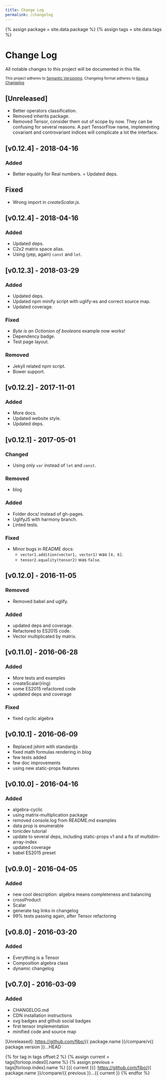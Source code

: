```yaml
---
title: Change Log
permalink: /changelog
---
```


{% assign package = site.data.package %}
{% assign tags = site.data.tags %}

# Change Log

All notable changes to this project will be documented in this file.

<sub>This project adheres to [Semantic Versioning](http://semver.org/).
Changelog format adheres to [Keep a Changelog](http://keepachangelog.com/)</sub>

## [Unreleased]

- Better operators classification.
- Removed inherits package.
- Removed Tensor, consider them out of scope by now. They can be confusing for several reasons. A part TensorFlow name, implementing covariant and controvariant indices will complicate a lot the interface.

## [v0.12.4] - 2018-04-16

### Added

- Better equality for Real numbers.
= Updated deps.

## Fixed

- Wrong import in *createScalar.js*.

## [v0.12.4] - 2018-04-16

### Added

- Updated deps.
- C2x2 matrix space alias.
- Using (yep, again) `const` and `let`.

## [v0.12.3] - 2018-03-29

### Added

- Updated deps.
- Updated npm minify script with uglify-es and correct source map.
- Updated coverage.

### Fixed

- *Byte is an Octionion of booleans* example now works!
- Dependency badge.
- Test page layout.

### Removed

- Jekyll related npm script.
- Bower support.

## [v0.12.2] - 2017-11-01

### Added

- More docs.
- Updated website style.
- Updated deps.

## [v0.12.1] - 2017-05-01

### Changed

- Using only `var` instead of `let` and `const`.

### Removed

- blog

### Added

- Folder docs/ instead of gh-pages.
- UglifyJS with harmony branch.
- Linted tests.

### Fixed

- Minor bugs in README docs:
  * `vector1.addition(vector1, vector1)` was `[4, 6]`.
  * `tensor2.equality(tensor2)` was `false`.

## [v0.12.0] - 2016-11-05

### Removed

- Removed babel and uglify.

### Added

- updated deps and coverage.
- Refactored to ES2015 code.
- Vector multiplicated by matrix.

## [v0.11.0] - 2016-06-28

### Added

- More tests and examples
- createScalar(ring)
- some ES2015 refactored code
- updated deps and coverage

### Fixed

- fixed cyclic algebra

## [v0.10.1] - 2016-06-09

- Replaced jshint with standardjs
- fixed math formulas rendering in blog
- few tests added
- few doc improvements
- using new static-props features

## [v0.10.0] - 2016-04-16

### Added

- algebra-cyclic
- using matrix-multiplication package
- removed console.log from README.md examples
- data prop is enumerable
- tonicdev tutorial
- update to several deps, including static-props v1 and a fix of multidim-array-index
- updated coverage
- babel ES2015 preset

## [v0.9.0] - 2016-04-05

### Added

- new cool description: algebra means completeness and balancing
- crossProduct
- Scalar
- generate tag links in changelog
- 99% tests passing again, after Tensor refactoring

## [v0.8.0] - 2016-03-20

### Added

- Everything is a Tensor
- Composition algebra class
- dynamic changelog

## [v0.7.0] - 2016-03-09

### Added

- CHANGELOG.md
- CDN installation instructions
- svg badges and github social badges
- first tensor implementation
- minified code and source map

[Unreleased]: https://github.com/fibo/{{ package.name }}/compare/v{{ package.version }}...HEAD

{% for tag in tags offset:2 %}
  {% assign current = tags[forloop.index0].name %}
  {% assign previous = tags[forloop.index].name %}
  [{{ current }}]: https://github.com/fibo/{{ package.name }}/compare/{{ previous }}...{{ current }}
{% endfor %}
